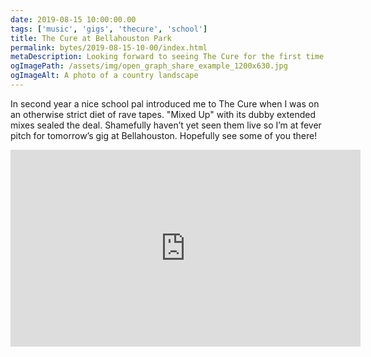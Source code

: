 ```yaml
---
date: 2019-08-15 10:00:00.00
tags: ['music', 'gigs', 'thecure', 'school']
title: The Cure at Bellahouston Park
permalink: bytes/2019-08-15-10-00/index.html
metaDescription: Looking forward to seeing The Cure for the first time
ogImagePath: /assets/img/open_graph_share_example_1200x630.jpg
ogImageAlt: A photo of a country landscape
---
```


In second year a nice school pal introduced me to The Cure when I was on an otherwise strict diet of rave tapes. "Mixed Up" with its dubby extended mixes sealed the deal. Shamefully haven’t yet seen them live so I’m at fever pitch for tomorrow’s gig at Bellahouston. Hopefully see some of you there!

<!-- <div class="frame">
  <img src="https://absolutely.every-layout.dev/images/placeholders/1.jpg">
</div> -->

<div class="aspect-ratio-wide">
  <!-- retain width and height attributes as a baseline before progressively enhancing -->
  <iframe width="560" height="315" src="https://www.youtube.com/embed/rzmL7ZPq1bM" frameborder="0" allow="accelerometer; autoplay; encrypted-media; gyroscope; picture-in-picture" allowfullscreen></iframe>
</div>
